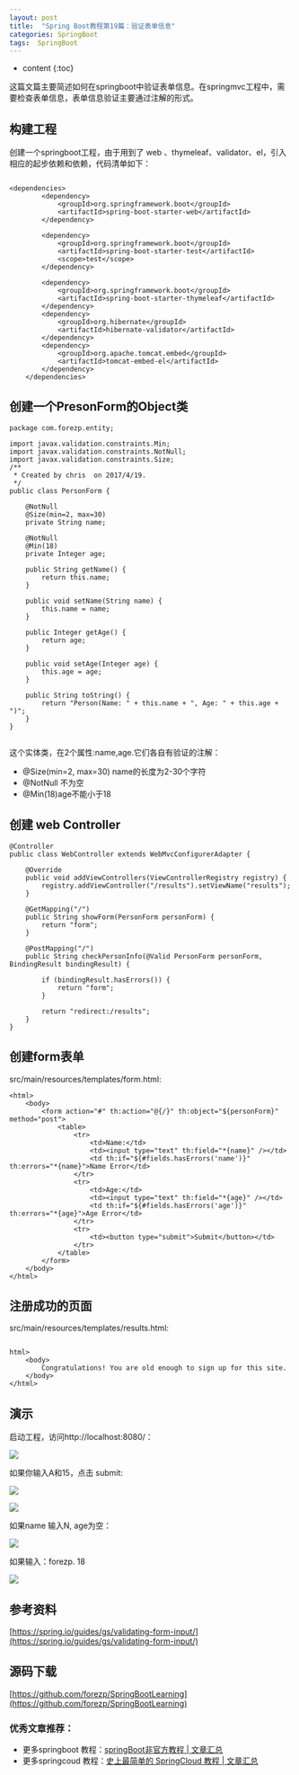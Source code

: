 ```yaml
---
layout: post
title:  "Spring Boot教程第19篇：验证表单信息"
categories: SpringBoot
tags:  SpringBoot
---
```


* content
{:toc}


这篇文篇主要简述如何在springboot中验证表单信息。在springmvc工程中，需要检查表单信息，表单信息验证主要通过注解的形式。

<!--more-->

## 构建工程

创建一个springboot工程，由于用到了 web 、thymeleaf、validator、el，引入相应的起步依赖和依赖，代码清单如下：

```

<dependencies> 
		<dependency>
			<groupId>org.springframework.boot</groupId>
			<artifactId>spring-boot-starter-web</artifactId>
		</dependency>

		<dependency>
			<groupId>org.springframework.boot</groupId>
			<artifactId>spring-boot-starter-test</artifactId>
			<scope>test</scope>
		</dependency>

		<dependency>
			<groupId>org.springframework.boot</groupId>
			<artifactId>spring-boot-starter-thymeleaf</artifactId>
		</dependency>
		<dependency>
			<groupId>org.hibernate</groupId>
			<artifactId>hibernate-validator</artifactId>
		</dependency>
		<dependency>
			<groupId>org.apache.tomcat.embed</groupId>
			<artifactId>tomcat-embed-el</artifactId>
		</dependency>
	</dependencies>

```

## 创建一个PresonForm的Object类

```
package com.forezp.entity;

import javax.validation.constraints.Min;
import javax.validation.constraints.NotNull;
import javax.validation.constraints.Size;
/**
 * Created by chris  on 2017/4/19.
 */
public class PersonForm {

    @NotNull
    @Size(min=2, max=30)
    private String name;

    @NotNull
    @Min(18)
    private Integer age;

    public String getName() {
        return this.name;
    }

    public void setName(String name) {
        this.name = name;
    }

    public Integer getAge() {
        return age;
    }

    public void setAge(Integer age) {
        this.age = age;
    }

    public String toString() {
        return "Person(Name: " + this.name + ", Age: " + this.age + ")";
    }
}


```

这个实体类，在2个属性:name,age.它们各自有验证的注解：

* @Size(min=2, max=30) name的长度为2-30个字符
* @NotNull 不为空
* @Min(18)age不能小于18

## 创建 web Controller

```
@Controller
public class WebController extends WebMvcConfigurerAdapter {

    @Override
    public void addViewControllers(ViewControllerRegistry registry) {
        registry.addViewController("/results").setViewName("results");
    }

    @GetMapping("/")
    public String showForm(PersonForm personForm) {
        return "form";
    }

    @PostMapping("/")
    public String checkPersonInfo(@Valid PersonForm personForm, BindingResult bindingResult) {

        if (bindingResult.hasErrors()) {
            return "form";
        }

        return "redirect:/results";
    }
}

```

## 创建form表单

src/main/resources/templates/form.html:



```
<html>
    <body>
        <form action="#" th:action="@{/}" th:object="${personForm}" method="post">
            <table>
                <tr>
                    <td>Name:</td>
                    <td><input type="text" th:field="*{name}" /></td>
                    <td th:if="${#fields.hasErrors('name')}" th:errors="*{name}">Name Error</td>
                </tr>
                <tr>
                    <td>Age:</td>
                    <td><input type="text" th:field="*{age}" /></td>
                    <td th:if="${#fields.hasErrors('age')}" th:errors="*{age}">Age Error</td>
                </tr>
                <tr>
                    <td><button type="submit">Submit</button></td>
                </tr>
            </table>
        </form>
    </body>
</html>

``` 


## 注册成功的页面

src/main/resources/templates/results.html:


```

html>
	<body>
		Congratulations! You are old enough to sign up for this site.
	</body>
</html>

```

## 演示

启动工程，访问http://localhost:8080/：

![](https://spring.io/guides/gs/validating-form-input/images/valid-01.png)

如果你输入A和15，点击 submit:

![](https://spring.io/guides/gs/validating-form-input/images/valid-02.png)

![](https://spring.io/guides/gs/validating-form-input/images/valid-03.png)

如果name 输入N, age为空：

![](https://spring.io/guides/gs/validating-form-input/images/valid-04.png)

如果输入：forezp. 18

![](https://spring.io/guides/gs/validating-form-input/images/valid-05.png)

## 参考资料

[https://spring.io/guides/gs/validating-form-input/](https://spring.io/guides/gs/validating-form-input/)

## 源码下载
[https://github.com/forezp/SpringBootLearning](https://github.com/forezp/SpringBootLearning)


### 优秀文章推荐：

* 更多springboot 教程：[springBoot非官方教程 | 文章汇总](http://blog.csdn.net/forezp/article/details/70341818)
* 更多springcoud 教程：[史上最简单的 SpringCloud 教程 |  文章汇总](http://blog.csdn.net/forezp/article/details/70148833)
